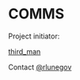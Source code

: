 # COMMS

Project initiator:

[third_man](https://forums.eagle.ru/member.php?u=125274)

Contact [@rlunegov](https://t.me/rlunegov)
